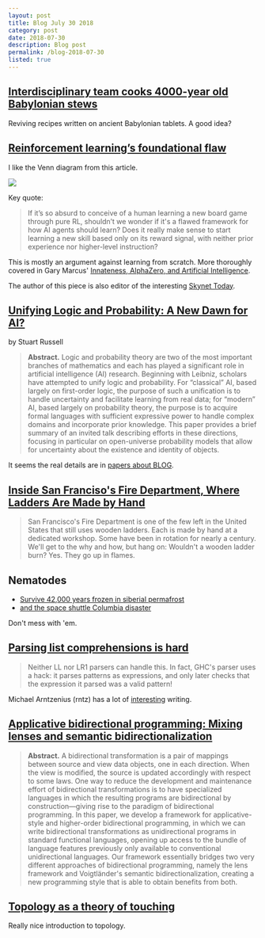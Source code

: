 ```yaml
---
layout: post
title: Blog July 30 2018
category: post
date: 2018-07-30
description: Blog post
permalink: /blog-2018-07-30
listed: true
---
```


## [Interdisciplinary team cooks 4000-year old Babylonian stews](https://youtu.be/qfqhJNUtiww)

Reviving recipes written on ancient Babylonian tablets. A good idea?

## [Reinforcement learning’s foundational flaw](https://thegradient.pub/why-rl-is-flawed/)

I like the Venn diagram from this article.

![](/venn_simple.png)

Key quote:

> If it’s so absurd to conceive of a human learning a new board game through pure RL, shouldn’t we wonder if it's a flawed framework for how AI agents should learn? Does it really make sense to start learning a new skill based only on its reward signal, with neither prior experience nor higher-level instruction?

This is mostly an argument against learning from scratch. More thoroughly covered in Gary Marcus' [Innateness, AlphaZero, and Artificial Intelligence](https://arxiv.org/abs/1801.05667).

The author of this piece is also editor of the interesting [Skynet Today](https://www.skynettoday.com/).

## [Unifying Logic and Probability: A New Dawn for AI?](https://people.eecs.berkeley.edu/~russell/papers/ipmu14-oupm.pdf)

by Stuart Russell

> **Abstract.** Logic and probability theory are two of the most important
> branches of mathematics and each has played a significant role in artificial
> intelligence (AI) research. Beginning with Leibniz, scholars have
> attempted to unify logic and probability. For “classical” AI, based largely
> on first-order logic, the purpose of such a unification is to handle uncertainty
> and facilitate learning from real data; for “modern” AI, based
> largely on probability theory, the purpose is to acquire formal languages
> with sufficient expressive power to handle complex domains and incorporate
> prior knowledge. This paper provides a brief summary of an invited
> talk describing efforts in these directions, focusing in particular on
> open-universe probability models that allow for uncertainty about the
> existence and identity of objects.

It seems the real details are in [papers about BLOG](https://people.eecs.berkeley.edu/~russell/papers/ijcai05-blog.pdf).

## [Inside San Franciso's Fire Department, Where Ladders Are Made by Hand](https://gizmodo.com/inside-san-francisos-fire-department-where-ladders-are-1552279252)

> San Francisco's Fire Department is one of the few left in the United States that still uses wooden ladders. Each is made by hand at a dedicated workshop. Some have been in rotation for nearly a century. We'll get to the why and how, but hang on: Wouldn't a wooden ladder burn? Yes. They go up in flames.

## Nematodes

* [Survive 42,000 years frozen in siberial permafrost](https://www.sciencealert.com/40-000-year-old-nematodes-revived-siberian-permafrost)
* [and the space shuttle Columbia disaster](https://www.liebertpub.com/doi/10.1089/ast.2005.5.690)

Don't mess with 'em.

## [Parsing list comprehensions is hard](http://www.rntz.net/post/2018-07-10-parsing-list-comprehensions.html)

> Neither LL nor LR1 parsers can handle this. In fact, GHC's parser uses a hack: it parses patterns as expressions, and only later checks that the expression it parsed was a valid pattern!

Michael Arntzenius (rntz) has a lot of [interesting](http://www.rntz.net/post/against-software-development.html) writing.

## [Applicative bidirectional programming: Mixing lenses and semantic bidirectionalization](https://www.cambridge.org/core/journals/journal-of-functional-programming/article/applicative-bidirectional-programming/82D617027973B92A50FE977FCAE72FAE)

> **Abstract.** A bidirectional transformation is a pair of mappings between source and view data objects, one in each direction. When the view is modified, the source is updated accordingly with respect to some laws. One way to reduce the development and maintenance effort of bidirectional transformations is to have specialized languages in which the resulting programs are bidirectional by construction—giving rise to the paradigm of bidirectional programming. In this paper, we develop a framework for applicative-style and higher-order bidirectional programming, in which we can write bidirectional transformations as unidirectional programs in standard functional languages, opening up access to the bundle of language features previously only available to conventional unidirectional languages. Our framework essentially bridges two very different approaches of bidirectional programming, namely the lens framework and Voigtländer's semantic bidirectionalization, creating a new programming style that is able to obtain benefits from both.

## [Topology as a theory of touching](https://relatedwork.blogspot.com/2018/06/topology-as-theory-of-touching.html)

Really nice introduction to topology.
